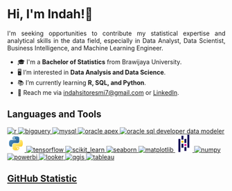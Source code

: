 # Hi, I'm Indah!👋

<p align="justify">
  I'm seeking opportunities to contribute my statistical expertise and analytical skills in the data field, especially in Data Analyst, Data Scientist, Business Intelligence, and Machine Learning Engineer.
</p>

- 🎓 I'm a **Bachelor of Statistics** from Brawijaya University.
-  🖥 I’m interested in **Data Analysis and Data Science**.
- 📚 I’m currently learning **R, SQL, and Python**.
- 📧 Reach me via indahsitoresmi7@gmail.com or [LinkedIn](https://www.linkedin.com/in/indahsh/).

## Languages and Tools
<a href="https://www.r-project.org" target="_blank" rel="noreferrer"> <img src="https://www.logo.wine/a/logo/R_(programming_language)/R_(programming_language)-Logo.wine.svg" alt="r" width="40" height="40"/> 
<a href="https://cloud.google.com/bigquery" target="_blank" rel="noreferrer"> <img src="https://www.vectorlogo.zone/logos/google_bigquery/google_bigquery-icon.svg" alt="bigquery" width="40" height="40"/>
<a href="https://www.mysql.com/" target="_blank" rel="noreferrer"> <img src="https://1000logos.net/wp-content/uploads/2020/08/MySQL-Logo.png" alt="mysql" width="40" height="40"/> 
<a href="https://apex.oracle.com/en/" target="_blank" rel="noreferrer"> <img src="https://yt3.googleusercontent.com/xE9MRa26hy7KIOo-DP0RG83R4ag3beyCapi-ZY25iGqZDZ-QS78rqNvGFp7pS3ZA-YMUnrJHTF8=s900-c-k-c0x00ffffff-no-rj" alt="oracle apex" width="40" height="40"/>
<a href="https://www.oracle.com/id/database/sqldeveloper/technologies/sql-data-modeler/" target="_blank" rel="noreferrer"> <img src="https://dashboard.snapcraft.io/site_media/appmedia/2016/08/icon256.png" alt="oracle sql developer data modeler" width="40" height="40"/>
<a href="https://www.python.org" target="_blank" rel="noreferrer"> <img src="https://raw.githubusercontent.com/devicons/devicon/master/icons/python/python-original.svg" alt="python" width="40" height="40"/> 
<a href="https://www.tensorflow.org" target="_blank" rel="noreferrer"> <img src="https://www.vectorlogo.zone/logos/tensorflow/tensorflow-icon.svg" alt="tensorflow" width="40" height="40"/>
<a href="https://scikit-learn.org/" target="_blank" rel="noreferrer"> <img src="https://upload.wikimedia.org/wikipedia/commons/0/05/Scikit_learn_logo_small.svg" alt="scikit_learn" width="40" height="40"/>
<a href="https://seaborn.pydata.org/" target="_blank" rel="noreferrer"> <img src="https://seaborn.pydata.org/_images/logo-mark-lightbg.svg" alt="seaborn" width="40" height="40"/>
<a href="https://matplotlib.org/" target="_blank" rel="noreferrer"> <img src="https://upload.wikimedia.org/wikipedia/commons/0/01/Created_with_Matplotlib-logo.svg" alt="matplotlib" width="40" height="40"/>
<a href="https://pandas.pydata.org/" target="_blank" rel="noreferrer"> <img src="https://raw.githubusercontent.com/devicons/devicon/2ae2a900d2f041da66e950e4d48052658d850630/icons/pandas/pandas-original.svg" alt="pandas" width="40" height="40"/>
<a href="https://numpy.org/" target="_blank" rel="noreferrer"> <img src="https://logosandtypes.com/wp-content/uploads/2024/02/numpy.svg" alt="numpy" width="40" height="40"/>
<a href="https://www.microsoft.com/en-us/power-platform/products/power-bi" target="_blank" rel="noreferrer"> <img src="https://upload.wikimedia.org/wikipedia/commons/c/cf/New_Power_BI_Logo.svg" alt="powerbi" width="40" height="40"/>
<a href="https://lookerstudio.google.com/" target="_blank" rel="noreferrer"> <img src="https://www.gstatic.com/analytics-lego/svg/ic_looker_studio.svg" alt="looker" width="40" height="40"/>
<a href="https://www.qgis.org/" target="_blank" rel="noreferrer"> <img src="https://www.qgis.org/img/logosign.svg" alt="qgis" width="40" height="40"/>
<a href="https://www.tableau.com/" target="_blank" rel="noreferrer"> <img src="https://iconape.com/wp-content/png_logo_vector/tableau-software.png" alt="tableau" width="40" height="40"/>

## GitHub Statistic



